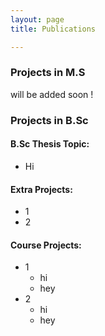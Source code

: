 ```yaml
---
layout: page
title: Publications

---
```


### Projects in M.S
  will be added soon !
  
### Projects in B.Sc

  #### B.Sc Thesis Topic:
  
  * Hi
  
  #### Extra Projects:
  
  * 1
  * 2
  
  #### Course Projects:
  
  * 1
    - hi 
    - hey
  * 2
    - hi 
    - hey
 
